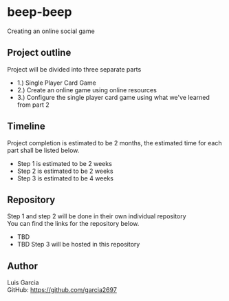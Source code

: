 # beep-beep
Creating an online social game

## Project outline
Project will be divided into three separate parts 
- 1.) Single Player Card Game
- 2.) Create an online game using online resources
- 3.) Configure the single player card game using what we've learned from part 2

## Timeline
Project completion is estimated to be 2 months, the estimated time for each part shall be listed below.
- Step 1 is estimated to be 2 weeks
- Step 2 is estimated to be 2 weeks
- Step 3 is estimated to be 4 weeks

## Repository
Step 1 and step 2 will be done in their own individual repository <br/>
You can find the links for the repository below.
- TBD
- TBD
Step 3 will be hosted in this repository

## Author
Luis Garcia 
<br />
GitHub: https://github.com/garcia2697